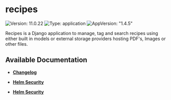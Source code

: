 # recipes

![Version: 11.0.22](https://img.shields.io/badge/Version-11.0.22-informational?style=flat-square) ![Type: application](https://img.shields.io/badge/Type-application-informational?style=flat-square) ![AppVersion: "1.4.5"](https://img.shields.io/badge/AppVersion-"1.4.5"-informational?style=flat-square)

Recipes is a Django application to manage, tag and search recipes using either built in models or external storage providers hosting PDF's, Images or other files.

## Available Documentation

- [**Changelog**](CHANGELOG)

- [**Helm Security**](container-security)

- [**Helm Security**](helm-security)

